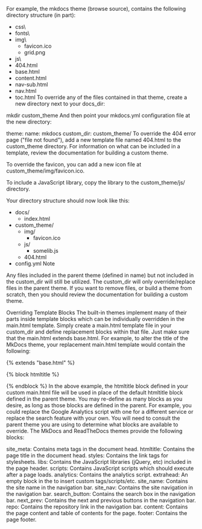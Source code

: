 For example, the mkdocs theme (browse source), contains the following directory structure (in part):

- css\
- fonts\
- img\
  - favicon.ico
  - grid.png
- js\
- 404.html
- base.html
- content.html
- nav-sub.html
- nav.html
- toc.html
To override any of the files contained in that theme, create a new directory next to your docs_dir:

mkdir custom_theme
And then point your mkdocs.yml configuration file at the new directory:

theme:
    name: mkdocs
    custom_dir: custom_theme/
To override the 404 error page ("file not found"), add a new template file named 404.html to the custom_theme directory. For information on what can be included in a template, review the documentation for building a custom theme.

To override the favicon, you can add a new icon file at custom_theme/img/favicon.ico.

To include a JavaScript library, copy the library to the custom_theme/js/ directory.

Your directory structure should now look like this:

- docs/
  - index.html
- custom_theme/
  - img/
    - favicon.ico
  - js/
    - somelib.js
  - 404.html
- config.yml
Note

Any files included in the parent theme (defined in name) but not included in the custom_dir will still be utilized. The custom_dir will only override/replace files in the parent theme. If you want to remove files, or build a theme from scratch, then you should review the documentation for building a custom theme.

Overriding Template Blocks
The built-in themes implement many of their parts inside template blocks which can be individually overridden in the main.html template. Simply create a main.html template file in your custom_dir and define replacement blocks within that file. Just make sure that the main.html extends base.html. For example, to alter the title of the MkDocs theme, your replacement main.html template would contain the following:

{% extends "base.html" %}

{% block htmltitle %}
<title>Custom title goes here</title>
{% endblock %}
In the above example, the htmltitle block defined in your custom main.html file will be used in place of the default htmltitle block defined in the parent theme. You may re-define as many blocks as you desire, as long as those blocks are defined in the parent. For example, you could replace the Google Analytics script with one for a different service or replace the search feature with your own. You will need to consult the parent theme you are using to determine what blocks are available to override. The MkDocs and ReadTheDocs themes provide the following blocks:

site_meta: Contains meta tags in the document head.
htmltitle: Contains the page title in the document head.
styles: Contains the link tags for stylesheets.
libs: Contains the JavaScript libraries (jQuery, etc) included in the page header.
scripts: Contains JavaScript scripts which should execute after a page loads.
analytics: Contains the analytics script.
extrahead: An empty block in the <head> to insert custom tags/scripts/etc.
site_name: Contains the site name in the navigation bar.
site_nav: Contains the site navigation in the navigation bar.
search_button: Contains the search box in the navigation bar.
next_prev: Contains the next and previous buttons in the navigation bar.
repo: Contains the repository link in the navigation bar.
content: Contains the page content and table of contents for the page.
footer: Contains the page footer.
